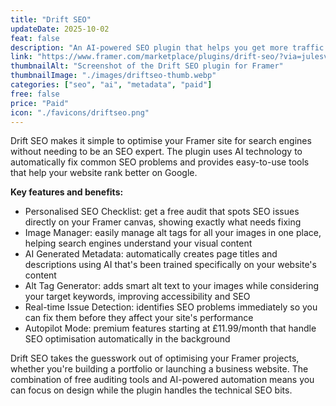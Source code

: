 ```yaml
---
title: "Drift SEO"
updateDate: 2025-10-02
feat: false
description: "An AI-powered SEO plugin that helps you get more traffic to your Framer websites."
link: "https://www.framer.com/marketplace/plugins/drift-seo/?via=julesvcode"
thumbnailAlt: "Screenshot of the Drift SEO plugin for Framer"
thumbnailImage: "./images/driftseo-thumb.webp"
categories: ["seo", "ai", "metadata", "paid"]
free: false
price: "Paid"
icon: "./favicons/driftseo.png"
---
```


Drift SEO makes it simple to optimise your Framer site for search engines without needing to be an SEO expert. The plugin uses AI technology to automatically fix common SEO problems and provides easy-to-use tools that help your website rank better on Google.

<b>Key features and benefits:</b>

- Personalised SEO Checklist: get a free audit that spots SEO issues directly on your Framer canvas, showing exactly what needs fixing
- Image Manager: easily manage alt tags for all your images in one place, helping search engines understand your visual content
- AI Generated Metadata: automatically creates page titles and descriptions using AI that's been trained specifically on your website's content
- Alt Tag Generator: adds smart alt text to your images while considering your target keywords, improving accessibility and SEO
- Real-time Issue Detection: identifies SEO problems immediately so you can fix them before they affect your site's performance
- Autopilot Mode: premium features starting at £11.99/month that handle SEO optimisation automatically in the background

Drift SEO takes the guesswork out of optimising your Framer projects, whether you're building a portfolio or launching a business website. The combination of free auditing tools and AI-powered automation means you can focus on design while the plugin handles the technical SEO bits.
